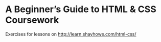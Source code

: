 A Beginner’s Guide to HTML & CSS Coursework
===========================================

Exercises for lessons on http://learn.shayhowe.com/html-css/